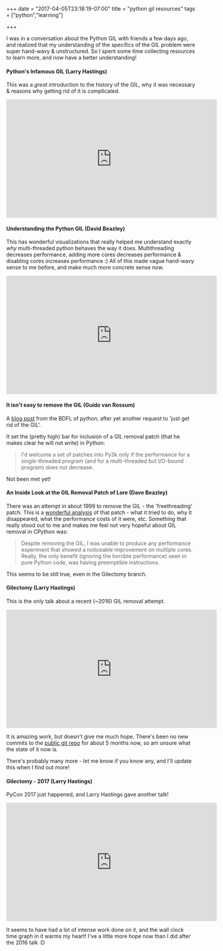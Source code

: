 +++
date = "2017-04-05T23:18:19-07:00"
title = "python gil resources"
tags = ["python","learning"]

+++

I was in a conversation about the Python GIL with friends a few days ago, and realized that my understanding of the specifics of the GIL problem were super hand-wavy & unstructured. So I spent some time collecting resources to learn more, and now have a better understanding! 

#### Python's Infamous GIL (Larry Hastings)
This was a *great* introduction to the history of the GIL, why it was necessary & reasons why getting rid of it is complicated.

<iframe width="560" height="315" src="https://www.youtube.com/embed/4zeHStBowEk?ecver=1" frameborder="0" allowfullscreen></iframe>

#### Understanding the Python GIL (David Beazley)

This has wonderful visualizations that really helped me understand exactly *why* multi-threaded python behaves the way it does. Multithreading decreases performance, adding more cores decreases performance & disabling cores increases performance :) All of this made vague hand-wavy sense to me before, and make much more concrete sense now.

<iframe width="560" height="315" src="https://www.youtube.com/embed/Obt-vMVdM8s?ecver=1" frameborder="0" allowfullscreen></iframe>

#### It isn't easy to remove the GIL (Guido van Rossum)

A [blog post](http://www.artima.com/weblogs/viewpost.jsp?thread=214235) from the BDFL of python, after yet another request to 'just get rid of the GIL'. 

It set the (pretty high) bar for inclusion of a GIL removal patch (that he makes clear he will not write) in Python:

> I'd welcome a set of patches into Py3k only if the performance for a single-threaded program (and for a multi-threaded but I/O-bound program) does not decrease.

Not been met yet!

####  An Inside Look at the GIL Removal Patch of Lore (Dave Beazley)

There was an attempt in about 1999 to remove the GIL - the 'freethreading' patch. This is a [wonderful analysis](http://dabeaz.blogspot.com/2011/08/inside-look-at-gil-removal-patch-of.html) of that patch - what it tried to do, why it disappeared, what the performance costs of it were, etc. Something that really stood out to me and makes me feel not very hopeful about GIL removal in CPython was:

> Despite removing the GIL, I was unable to produce any performance experiment that showed a noticeable improvement on multiple cores. Really, the only benefit (ignoring the horrible performance) seen in pure Python code, was having preemptible instructions.

This seems to be still true, even in the Gilectomy branch.

#### Gilectomy (Larry Hastings)

This is the only talk about a recent (~2016) GIL removal attempt. 

<iframe width="560" height="315" src="https://www.youtube.com/embed/P3AyI_u66Bw?ecver=1" frameborder="0" allowfullscreen></iframe>

It is amazing work, but doesn't give me much hope. There's been no new commits to the [public git repo](https://github.com/larryhastings/gilectomy/tree/gilectomy) for about 5 months now, so am unsure what the state of it now is. 


There's probably many more - let me know if you know any, and I'll update this when I find out more!

#### Gilectomy - 2017 (Larry Hastings)

PyCon 2017 just happened, and Larry Hastings gave another talk!

<iframe width="560" height="315" src="https://www.youtube.com/embed/pLqv11ScGsQ" frameborder="0" allowfullscreen></iframe>

It seems to have had a lot of intense work done on it, and the wall clock time graph in it warms my heart! I've a little more hope now than I did after the 2016 talk :D
